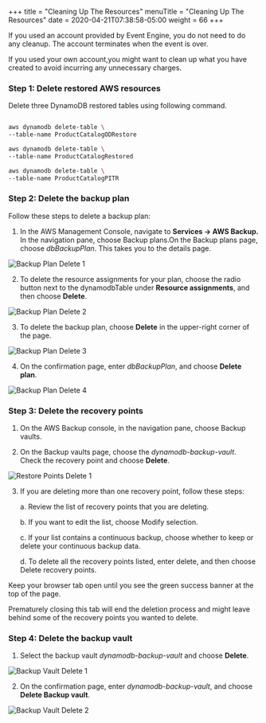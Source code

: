 +++
title = "Cleaning Up The Resources"
menuTitle = "Cleaning Up The Resources"
date = 2020-04-21T07:38:58-05:00
weight = 66
+++

If you used an account provided by Event Engine, you do not need to do any cleanup. The account terminates when the event is over.

If you used your own account,you might want to clean up what you have created to avoid incurring any unnecessary charges.


### Step 1: Delete restored AWS resources

Delete three DynamoDB restored tables using following command.

```bash

aws dynamodb delete-table \
--table-name ProductCatalogODRestore

aws dynamodb delete-table \
--table-name ProductCatalogRestored

aws dynamodb delete-table \
--table-name ProductCatalogPITR


```

### Step 2: Delete the backup plan

Follow these steps to delete a backup plan:



1. In the AWS Management Console, navigate to **Services -&gt; AWS Backup.**
In the navigation pane, choose Backup plans.On the Backup plans page, choose *dbBackupPlan*. This takes you to the details page.

![Backup Plan Delete 1](/images/hands-on-labs/backup/backup_plan_delete_1.png)

2. To delete the resource assignments for your plan, choose the radio button next to the dynamodbTable under **Resource assignments**, and then choose **Delete**.

![Backup Plan Delete 2](/images/hands-on-labs/backup/backup_plan_delete_2.png)

3. To delete the backup plan, choose **Delete** in the upper-right corner of the page.

![Backup Plan Delete 3](/images/hands-on-labs/backup/backup_plan_delete_3.png)

4. On the confirmation page, enter *dbBackupPlan*, and choose **Delete plan**.

![Backup Plan Delete 4](/images/hands-on-labs/backup/backup_plan_delete_4.png)

### Step 3: Delete the recovery points



1. On the AWS Backup console, in the navigation pane, choose Backup vaults.

2. On the Backup vaults page, choose the *dynamodb-backup-vault*. Check the recovery point and choose **Delete**.

![Restore Points Delete 1](/images/hands-on-labs/backup/restore_point_delete_1.png)

3. If you are deleting more than one recovery point, follow these steps:

	a. Review the list of recovery points that you are deleting.

    b. If you want to edit the list, choose Modify selection.

    c. If your list contains a continuous backup, choose whether to keep or delete your continuous backup data.

    d. To delete all the recovery points listed, enter delete, and then choose Delete recovery points.

Keep your browser tab open until you see the green success banner at the top of the page.

Prematurely closing this tab will end the deletion process and might leave behind some of the recovery points you wanted to delete.


### Step 4: Delete the backup vault
1. Select the backup vault *dynamodb-backup-vault* and choose **Delete**.

![Backup Vault Delete 1](/images/hands-on-labs/backup/backup_vault_delete_1.png)

2. On the confirmation page, enter *dynamodb-backup-vault*, and choose **Delete Backup vault**.

![Backup Vault Delete 2](/images/hands-on-labs/backup/backup_vault_delete_2.png)
